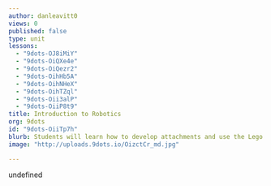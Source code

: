```yaml
---
author: danleavitt0
views: 0
published: false
type: unit
lessons: 
  - "9dots-OJ8iMiY"
  - "9dots-OiQXe4e"
  - "9dots-OiQezr2"
  - "9dots-OihHb5A"
  - "9dots-OihNHeX"
  - "9dots-OihTZql"
  - "9dots-Oii3alP"
  - "9dots-OiiP8t9"
title: Introduction to Robotics
org: 9dots
id: "9dots-OiiTp7h"
blurb: Students will learn how to develop attachments and use the Lego Mindstorm programming environment for their robot to solve problems.
image: "http://uploads.9dots.io/OizctCr_md.jpg"

---
```


undefined
